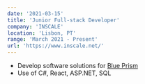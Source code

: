 ```yaml
---
date: '2021-03-15'
title: 'Junior Full-stack Developer'
company: 'INSCALE'
location: 'Lisbon, PT'
range: 'March 2021 - Present'
url: 'https://www.inscale.net/'
---
```


- Develop software solutions for [Blue Prism](https://www.blueprism.com/)
- Use of C#, React, ASP.NET, SQL
